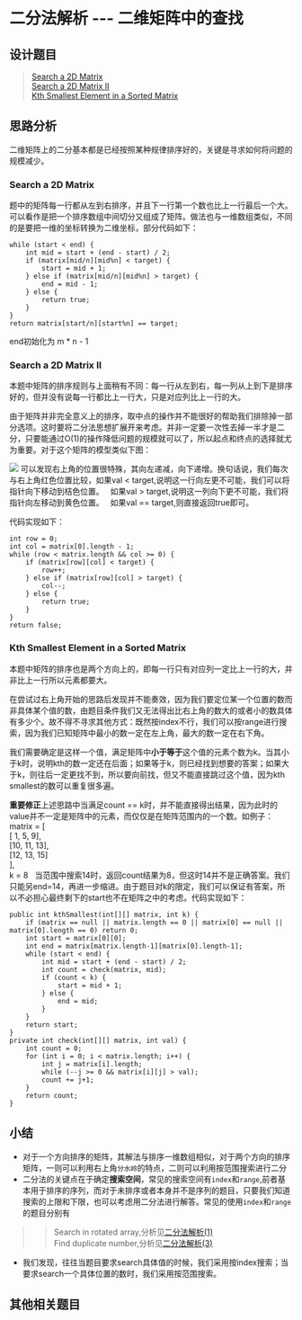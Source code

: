 # 二分法解析 --- 二维矩阵中的查找

## 设计题目
> [Search a 2D Matrix](https://leetcode.com/problems/search-a-2d-matrix/#/description)  
> [Search a 2D Matrix II](https://leetcode.com/problems/search-a-2d-matrix-ii/#/description)  
> [Kth Smallest Element in a Sorted Matrix](https://leetcode.com/problems/kth-smallest-element-in-a-sorted-matrix/#/description)  

## 思路分析
二维矩阵上的二分基本都是已经按照某种规律排序好的，关键是寻求如何将问题的规模减少。

### Search a 2D Matrix
题中的矩阵每一行都从左到右排序，并且下一行第一个数也比上一行最后一个大。可以看作是把一个排序数组中间切分又组成了矩阵。做法也与一维数组类似，不同的是要把一维的坐标转换为二维坐标，部分代码如下：

    while (start < end) {
        int mid = start + (end - start) / 2;
        if (matrix[mid/n][mid%n] < target) {
            start = mid + 1;
        } else if (matrix[mid/n][mid%n] > target) {
            end = mid - 1;
        } else {
            return true;
        }
    }
    return matrix[start/n][start%n] == target;
end初始化为 m * n - 1

### Search a 2D Matrix II
本题中矩阵的排序规则与上面稍有不同：每一行从左到右，每一列从上到下是排序好的，但并没有说每一行都比上一行大，只是对应列比上一行的大。

由于矩阵并非完全意义上的排序，取中点的操作并不能很好的帮助我们排除掉一部分选项。这时要将二分法思想扩展开来考虑。并非一定要一次性去掉一半才是二分，只要能通过O(1)的操作降低问题的规模就可以了，所以起点和终点的选择就尤为重要。对于这个矩阵的模型类似下图：

![](https://github.com/zhaoxy136/LeetCode/blob/master/Summary%20and%20Tricky%20tips/assets/sorted%20matrix.png)
可以发现右上角的位置很特殊，其向左递减，向下递增。换句话说，我们每次与右上角红色位置比较，如果val < target,说明这一行向左更不可能，我们可以将指针向下移动到桔色位置。  
如果val > target,说明这一列向下更不可能，我们将指针向左移动到黄色位置。  
如果val == target,则直接返回true即可。

代码实现如下：

    int row = 0;
    int col = matrix[0].length - 1;
    while (row < matrix.length && col >= 0) {
        if (matrix[row][col] < target) {
            row++;
        } else if (matrix[row][col] > target) {
            col--;
        } else {
            return true;
        }
    }
    return false;

### Kth Smallest Element in a Sorted Matrix
本题中矩阵的排序也是两个方向上的，即每一行只有对应列一定比上一行的大，并非比上一行所以元素都要大。

在尝试过右上角开始的思路后发现并不能奏效，因为我们要定位某一个位置的数而非具体某个值的数，由题目条件我们又无法得出比右上角的数大的或者小的数具体有多少个。故不得不寻求其他方式：既然按index不行，我们可以按range进行搜索，因为我们已知矩阵中最小的数一定在左上角，最大的数一定在右下角。

我们需要确定是这样一个值，满足矩阵中**小于等于**这个值的元素个数为k。当其小于k时，说明kth的数一定还在后面；如果等于k，则已经找到想要的答案；如果大于k，则往后一定更找不到，所以要向前找，但又不能直接跳过这个值，因为kth smallest的数可以重复很多遍。

**重要修正**上述思路中当满足count == k时，并不能直接得出结果，因为此时的value并不一定是矩阵中的元素，而仅仅是在矩阵范围内的一个数。如例子：  
matrix = [  
   [ 1,  5,  9],  
   [10, 11, 13],  
   [12, 13, 15]  
],  
k = 8  
当范围中搜索14时，返回count结果为8，但这时14并不是正确答案。我们只能另end=14，再进一步缩进。由于题目对k的限定，我们可以保证有答案，所以不必担心最终剩下的start也不在矩阵之中的考虑。代码实现如下：

    public int kthSmallest(int[][] matrix, int k) {
        if (matrix == null || matrix.length == 0 || matrix[0] == null || matrix[0].length == 0) return 0;
        int start = matrix[0][0];
        int end = matrix[matrix.length-1][matrix[0].length-1];
        while (start < end) {
            int mid = start + (end - start) / 2;
            int count = check(matrix, mid);
            if (count < k) {
                start = mid + 1;
            } else {
                end = mid;
            }
        }
        return start;
    }
    private int check(int[][] matrix, int val) {
        int count = 0;
        for (int i = 0; i < matrix.length; i++) {
            int j = matrix[i].length;
            while (--j >= 0 && matrix[i][j] > val);
            count += j+1;
        }
        return count;
    }


## 小结
+ 对于一个方向排序的矩阵，其解法与排序一维数组相似，对于两个方向的排序矩阵，一则可以利用右上角`分水岭`的特点，二则可以利用按范围搜索进行二分
+ 二分法的关键点在于确定**搜索空间**，常见的搜索空间有`index`和`range`,前者基本用于排序的序列，而对于未排序或者本身并不是序列的题目，只要我们知道搜索的上限和下限，也可以考虑用二分法进行解答。常见的使用`index`和`range`的题目分别有
 >> Search in rotated array,分析见[二分法解析(1)](https://github.com/zhaoxy136/LeetCode/blob/master/Summary%20and%20Tricky%20tips/Binary%20Search%20(1).md)  
 >> Find duplicate number,分析见[二分法解析(3)](https://github.com/zhaoxy136/LeetCode/blob/master/Summary%20and%20Tricky%20tips/Binary%20Search%20(3).md)
+ 我们发现，往往当题目要求search具体值的时候，我们采用按index搜索；当要求search一个具体位置的数时，我们采用按范围搜索。

## 其他相关题目


